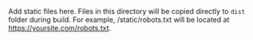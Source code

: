 Add static files here. Files in this directory will be copied directly to `dist` folder during build. For example, /static/robots.txt will be located at https://yoursite.com/robots.txt.
